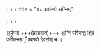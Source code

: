 +++
title = "०८ अर्यम्णो अग्निम्"

+++

अ॒र्य॒म्णो +++(प्रसादात्)+++ अ॒ग्निं परि॑यन्तु क्षि॒प्रं  
प्रती॑क्षन्ता॒ँ॒ श्वश्र्वो॑ दे॒वरा॑श् च ।  
